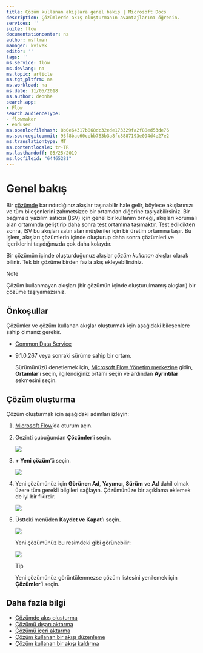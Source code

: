 ```yaml
---
title: Çözüm kullanan akışlara genel bakış | Microsoft Docs
description: Çözümlerde akış oluşturmanın avantajlarını öğrenin.
services: ''
suite: flow
documentationcenter: na
author: msftman
manager: kvivek
editor: ''
tags: ''
ms.service: flow
ms.devlang: na
ms.topic: article
ms.tgt_pltfrm: na
ms.workload: na
ms.date: 11/05/2018
ms.author: deonhe
search.app:
- Flow
search.audienceType:
- flowmaker
- enduser
ms.openlocfilehash: 8b0e64317b868dc32ede173329fa2f88ed53de76
ms.sourcegitcommit: 93f8bac60cebb783b3a8fc8887193e094d4e27e2
ms.translationtype: MT
ms.contentlocale: tr-TR
ms.lasthandoff: 05/25/2019
ms.locfileid: "64465281"
---
```

# <a name="overview"></a>Genel bakış

Bir [çözümde](https://docs.microsoft.com/powerapps/maker/common-data-service/solutions-overview) barındırdığınız akışlar taşınabilir hale gelir, böylece akışlarınızı ve tüm bileşenlerini zahmetsizce bir ortamdan diğerine taşıyabilirsiniz. Bir bağımsız yazılım satıcısı (ISV) için genel bir kullanım örneği, akışları korumalı alan ortamında geliştirip daha sonra test ortamına taşımaktır. Test edildikten sonra, ISV bu akışları satın alan müşteriler için bir üretim ortamına taşır. Bu işlem, akışları çözümlerin içinde oluşturup daha sonra çözümleri ve içeriklerini taşıdığınızda çok daha kolaydır.

Bir çözümün içinde oluşturduğunuz akışlar *çözüm kullanan* akışlar olarak bilinir. Tek bir çözüme birden fazla akış ekleyebilirsiniz.

> [!NOTE] 
> Çözüm kullanmayan akışları (bir çözümün içinde oluşturulmamış akışları) bir çözüme taşıyamazsınız.

## <a name="prerequisites"></a>Önkoşullar

Çözümler ve çözüm kullanan akışlar oluşturmak için aşağıdaki bileşenlere sahip olmanız gerekir.

- [Common Data Service](https://docs.microsoft.com/powerapps/maker/common-data-service/data-platform-intro)
- 9.1.0.267 veya sonraki sürüme sahip bir ortam.

  Sürümünüzü denetlemek için, [Microsoft Flow Yönetim merkezine](https://admin.flow.microsoft.com) gidin, **Ortamlar**’ı seçin, ilgilendiğiniz ortamı seçin ve ardından **Ayrıntılar** sekmesini seçin.

## <a name="create-a-solution"></a>Çözüm oluşturma

Çözüm oluşturmak için aşağıdaki adımları izleyin:

1. [Microsoft Flow](https://flow.microsoft.com)’da oturum açın.
1. Gezinti çubuğundan **Çözümler**’i seçin.

   ![](./media/overview-solution-flows/select-solutions-from-left-nav.png)

1. **+ Yeni çözüm**’ü seçin.

   ![](./media/overview-solution-flows/select-new-solution.png)

1. Yeni çözümünüz için **Görünen Ad**, **Yayımcı**, **Sürüm** ve **Ad** dahil olmak üzere tüm gerekli bilgileri sağlayın. Çözümünüze bir açıklama eklemek de iyi bir fikirdir.

   ![](./media/overview-solution-flows/new-solution.png)

1. Üstteki menüden **Kaydet ve Kapat**’ı seçin.

   ![](./media/overview-solution-flows/save-and-close-solution.png)

   Yeni çözümünüz bu resimdeki gibi görünebilir:

   ![](./media/overview-solution-flows/new-solution-created.png)

   > [!TIP]
   > Yeni çözümünüz görüntülenmezse çözüm listesini yenilemek için **Çözümler**’i seçin.

## <a name="learn-more"></a>Daha fazla bilgi

- [Çözümde akış oluşturma](./create-flow-solution.md)
- [Çözümü dışarı aktarma](./export-flow-solution.md)
- [Çözümü içeri aktarma](./import-flow-solution.md)
- [Çözüm kullanan bir akışı düzenleme](./edit-solution-aware-flow.md)
- [Çözüm kullanan bir akışı kaldırma](./remove-solution-aware-flow.md)
